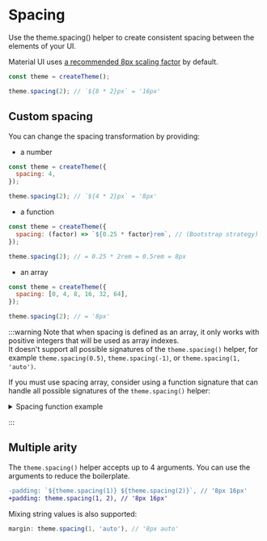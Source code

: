 # Spacing

<p class="description">Use the theme.spacing() helper to create consistent spacing between the elements of your UI.</p>

Material UI uses [a recommended 8px scaling factor](https://m2.material.io/design/layout/understanding-layout.html) by default.

```js
const theme = createTheme();

theme.spacing(2); // `${8 * 2}px` = '16px'
```

## Custom spacing

You can change the spacing transformation by providing:

- a number

```js
const theme = createTheme({
  spacing: 4,
});

theme.spacing(2); // `${4 * 2}px` = '8px'
```

- a function

```js
const theme = createTheme({
  spacing: (factor) => `${0.25 * factor}rem`, // (Bootstrap strategy)
});

theme.spacing(2); // = 0.25 * 2rem = 0.5rem = 8px
```

- an array

```js
const theme = createTheme({
  spacing: [0, 4, 8, 16, 32, 64],
});

theme.spacing(2); // = '8px'
```

:::warning
Note that when spacing is defined as an array, it only works with positive integers that will be used as array indexes.<br />
It doesn't support all possible signatures of the `theme.spacing()` helper, for example `theme.spacing(0.5)`, `theme.spacing(-1)`, or `theme.spacing(1, 'auto')`.

If you must use spacing array, consider using a function signature that can handle all possible signatures of the `theme.spacing()` helper:

<details>
<summary>Spacing function example</summary>

```tsx
const spacings = [0, 4, 8, 16, 32, 64];

const theme = createTheme({
  spacing: (factor: number | 'auto' = 1) => {
    if (factor === 'auto') {
      return 'auto';
    }
    const sign = factor >= 0 ? 1 : -1;
    const factorAbs = Math.min(Math.abs(factor), spacings.length - 1);
    if (Number.isInteger(factor)) {
      return spacings[factorAbs] * sign;
    }
    return interpolate(factorAbs, spacings) * sign;
  },
});

const interpolate = (value: number, array: readonly number[]) => {
  const floor = Math.floor(value);
  const ceil = Math.ceil(value);
  const diff = value - floor;
  return array[floor] + (array[ceil] - array[floor]) * diff;
};
```

</details>

:::

## Multiple arity

The `theme.spacing()` helper accepts up to 4 arguments.
You can use the arguments to reduce the boilerplate.

```diff
-padding: `${theme.spacing(1)} ${theme.spacing(2)}`, // '8px 16px'
+padding: theme.spacing(1, 2), // '8px 16px'
```

Mixing string values is also supported:

```js
margin: theme.spacing(1, 'auto'), // '8px auto'
```
